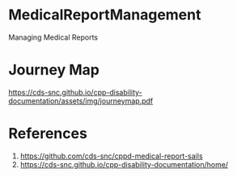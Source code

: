 # MedicalReportManagement
Managing Medical Reports

# Journey Map
https://cds-snc.github.io/cpp-disability-documentation/assets/img/journeymap.pdf

# References
1. https://github.com/cds-snc/cppd-medical-report-sails
2. https://cds-snc.github.io/cpp-disability-documentation/home/

